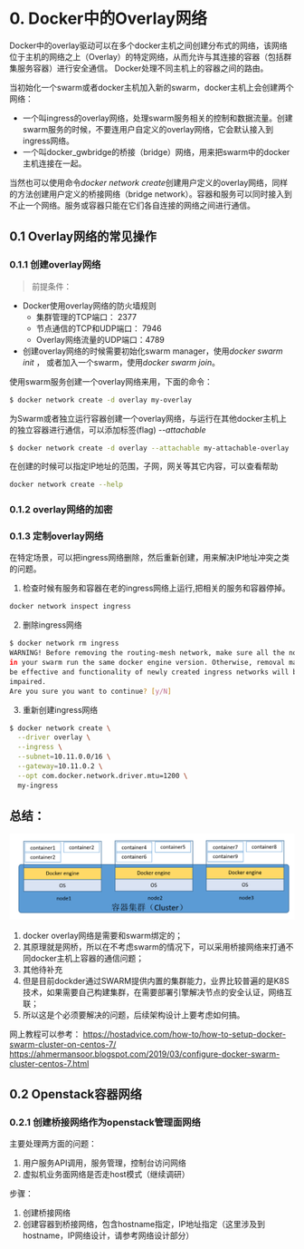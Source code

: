 # 0. Docker中的Overlay网络

Docker中的overlay驱动可以在多个docker主机之间创建分布式的网络，该网络位于主机的网络之上（Overlay）的特定网络，从而允许与其连接的容器（包括群集服务容器）进行安全通信。 Docker处理不同主机上的容器之间的路由。

当初始化一个swarm或者docker主机加入新的swarm，docker主机上会创建两个网络：

- 一个叫ingress的overlay网络，处理swarm服务相关的控制和数据流量。创建swarm服务的时候，不要连用户自定义的overlay网络，它会默认接入到ingress网络。
- 一个叫docker_gwbridge的桥接（bridge）网络，用来把swarm中的docker主机连接在一起。

当然也可以使用命令*docker network create*创建用户定义的overlay网络，同样的方法创建用户定义的桥接网络（bridge network）。容器和服务可以同时接入到不止一个网络。服务或容器只能在它们各自连接的网络之间进行通信。

## 0.1 Overlay网络的常见操作

### 0.1.1 创建overlay网络

>前提条件：<br>
- Docker使用overlay网络的防火墙规则
  - 集群管理的TCP端口： 2377
  - 节点通信的TCP和UDP端口： 7946
  - Overlay网络流量的UDP端口：4789
- 创建overlay网络的时候需要初始化swarm manager，使用*docker swarm init*  ， 或者加入一个swarm，使用*docker swarm join*。

使用swarm服务创建一个overlay网络来用，下面的命令：
```bash
$ docker network create -d overlay my-overlay
```

为Swarm或者独立运行容器创建一个overlay网络，与运行在其他docker主机上的独立容器进行通信，可以添加标签(flag) *--attachable*
```bash
$ docker network create -d overlay --attachable my-attachable-overlay
```
在创建的时候可以指定IP地址的范围，子网，网关等其它内容，可以查看帮助
```bash
docker network create --help
```

### 0.1.2 overlay网络的加密

### 0.1.3 定制overlay网络

在特定场景，可以把ingress网络删除，然后重新创建，用来解决IP地址冲突之类的问题。

1. 检查时候有服务和容器在老的ingress网络上运行,把相关的服务和容器停掉。
```bash
docker network inspect ingress
```

2. 删除ingress网络
```bash
$ docker network rm ingress
WARNING! Before removing the routing-mesh network, make sure all the nodes
in your swarm run the same docker engine version. Otherwise, removal may not
be effective and functionality of newly created ingress networks will be
impaired.
Are you sure you want to continue? [y/N]
```
3. 重新创建ingress网络
```bash
$ docker network create \
  --driver overlay \
  --ingress \
  --subnet=10.11.0.0/16 \
  --gateway=10.11.0.2 \
  --opt com.docker.network.driver.mtu=1200 \
  my-ingress
```

## 总结：
![三节点集群](images/docker-cluster-001.PNG)
1. docker overlay网络是需要和swarm绑定的；
2. 其原理就是网桥，所以在不考虑swarm的情况下，可以采用桥接网络来打通不同docker主机上容器的通信问题；
3. 其他待补充
4. 但是目前dockder通过SWARM提供内置的集群能力，业界比较普遍的是K8S技术，如果需要自己构建集群，在需要部署引擎解决节点的安全认证，网络互联；
5. 所以这是个必须要解决的问题，后续架构设计上要考虑如何搞。

网上教程可以参考：
https://hostadvice.com/how-to/how-to-setup-docker-swarm-cluster-on-centos-7/
https://ahmermansoor.blogspot.com/2019/03/configure-docker-swarm-cluster-centos-7.html

## 0.2 Openstack容器网络

### 0.2.1 创建桥接网络作为openstack管理面网络
主要处理两方面的问题：
1. 用户服务API调用，服务管理，控制台访问网络
2. 虚拟机业务面网络是否走host模式（继续调研）

步骤：
1. 创建桥接网络
2. 创建容器到桥接网络，包含hostname指定，IP地址指定（这里涉及到hostname，IP网络设计，请参考网络设计部分）


